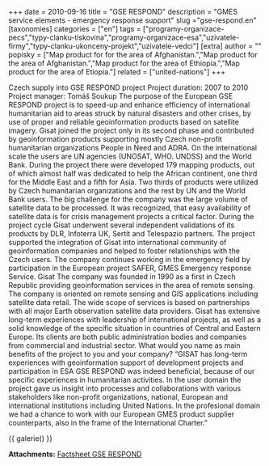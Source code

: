 +++
date = 2010-09-16
title = "GSE RESPOND"
description = "GMES service elements - emergency response support"
slug ="gse-respond.en"
[taxonomies]
categories = ["en"]
tags = ["programy-organizace-pecs","typy-clanku-tiskovina","programy-organizace-esa","uzivatele-firmy","typy-clanku-ukonceny-projekt","uzivatele-vedci"]
[extra]
author = ""
popisky = ["Map product for for the area of Afghanistan.","Map product for the area of Afghanistan.","Map product for the area of Ethiopia.","Map product for the area of Etiopia."]
related = ["united-nations"]
+++

Czech supply into GSE RESPOND project Project duration: 2007 to 2010 Project manager: Tomáš Soukup The purpose of the European GSE RESPOND project is to speed-up and enhance efficiency of international humanitarian aid to areas struck by natural disasters and other crises, by use of proper and reliable geoinformation products based on satellite imagery. Gisat joined the project only in its second phase and contributed by geoinformation products supporting mostly Czech non-profit humanitarian organizations People in Need and ADRA. On the international scale the users are UN agencies (UNOSAT, WHO. UNDSS) and the World Bank. During the project there were developed 179 mapping products, out of which almost half was dedicated to help the African continent, one third for the Middle East and a fifth for Asia. Two thirds of products were utilized by Czech humanitarian organizations and the rest by UN and the World Bank users. The big challenge for the company was the large volume of satellite data to be processed. It was recognized, that easy availability of satellite data is for crisis management projects a critical factor. During the project cycle Gisat underwent several independent validations of its products by DLR, Infoterra UK, Sertit and Telespazio partners. The project supported the integration of Gisat into international community of geoinformation companies and helped to foster relationships with the Czech users. The company continues working in the emergency field by participation in the European project SAFER, GMES Emergency response Service. Gisat The company was founded in 1990 as a first in Czech Republic providing geoinformation services in the area of remote sensing. The company is oriented on remote sensing and GIS applications including satellite data retail. The wide scope of services is based on partnerships with all major Earth observation satellite data providers. Gisat has extensive long-term experiences with leadership of international projects, as well as a solid knowledge of the specific situation in countries of Central and Eastern Europe. Its clients are both public administration bodies and companies from commercial and industrial sector. What would you name as main benefits of the project to you and your company? “GISAT has long-term experiences with geoinformation support of development projects and participation in ESA GSE RESPOND was indeed beneficial, because of our specific experiences in humanitarian activities. In the user domain the project gave us insight into processes and collaborations with various stakeholders like non-profit organizations, national, European and international institutions including United Nations. In the profesional domain we had a chance to work with our European GMES product supplier counterparts, also in the frame of the International Charter.”

{{ galerie() }}

**Attachments:**
[Factsheet GSE RESPOND]

[Factsheet GSE RESPOND]: csofactsheets-respond-web.pdf
